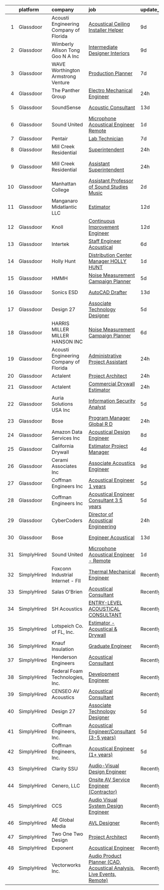 

|    | platform    | company                                | job                                                                                                                                                                                                                                                                                                                                                                                                                                                                                                                                                                                                                                                                                                                                                                                                                                                                                                                                                                                                                                                                                                                                                                                                                                                                                                                                                                                                                       | update_time   | location                |
|---:|:------------|:---------------------------------------|:--------------------------------------------------------------------------------------------------------------------------------------------------------------------------------------------------------------------------------------------------------------------------------------------------------------------------------------------------------------------------------------------------------------------------------------------------------------------------------------------------------------------------------------------------------------------------------------------------------------------------------------------------------------------------------------------------------------------------------------------------------------------------------------------------------------------------------------------------------------------------------------------------------------------------------------------------------------------------------------------------------------------------------------------------------------------------------------------------------------------------------------------------------------------------------------------------------------------------------------------------------------------------------------------------------------------------------------------------------------------------------------------------------------------------|:--------------|:------------------------|
|  1 | Glassdoor   | Acousti Engineering Company of Florida | [Acoustical Ceiling Installer Helper](https://www.glassdoor.com/partner/jobListing.htm?pos=115&ao=1136043&s=58&guid=0000018267a9b81da06c9fab93896975&src=GD_JOB_AD&t=SR&vt=w&ea=1&cs=1_eb366d9a&cb=1659596552557&jobListingId=1008028539575&jrtk=3-0-1g9jqje20kltd801-1g9jqje2ik25u800-76f073ef742d5a2c-)                                                                                                                                                                                                                                                                                                                                                                                                                                                                                                                                                                                                                                                                                                                                                                                                                                                                                                                                                                                                                                                                                                                 | 9d            | Tallahassee, FL         |
|  2 | Glassdoor   | Wimberly Allison Tong   Goo N A   Inc  | [Intermediate Designer   Interiors](https://www.glassdoor.com/partner/jobListing.htm?pos=124&ao=1136043&s=58&guid=0000018267a9b81da06c9fab93896975&src=GD_JOB_AD&t=SR&vt=w&cs=1_e9d72540&cb=1659596552561&jobListingId=1008029035298&jrtk=3-0-1g9jqje20kltd801-1g9jqje2ik25u800-62451e809ad1029f-)                                                                                                                                                                                                                                                                                                                                                                                                                                                                                                                                                                                                                                                                                                                                                                                                                                                                                                                                                                                                                                                                                                                        | 9d            | New York, NY            |
|  3 | Glassdoor   | WAVE   Worthington Armstrong Venture   | [Production Planner](https://www.glassdoor.com/partner/jobListing.htm?pos=104&ao=1110586&s=58&guid=0000018267a9b81da06c9fab93896975&src=GD_JOB_AD&t=SR&vt=w&ea=1&cs=1_cfefab9a&cb=1659596552556&jobListingId=1008033329938&cpc=1FDE87803EF93CD3&jrtk=3-0-1g9jqje20kltd801-1g9jqje2ik25u800-c999e79d688c95d6--6NYlbfkN0BTulKQ62FfEOJT-xD4mupRMsoKNTN8aR1sqftDsJ-ZPg-SAU92t4fAAevrrRtJXFKJIYVnWSeVWf_REL2gftOtljyihgygqbsTDjreu_XwtAGoxz5zLgbkqOR6_3RQwv-hh33dHxqxwZpGo29tOGzKMn2nfySPLOBHWVADz5K4mDHSCILHP9KJfSHKZvZb3Yp7XYMxouPLG7a09rqyyntbatyh_pgRcltSjgCR31A4CcROVVfGslbax0-UC3yCFw_hipRS3InD7PUJvkP8_nIAJQYvZPn-20a_HSiwl0SmVH1Kri4DOe7c2xMBmCCwm9m4jWmTE3U1H_swGQXUrKBSBOmXsrk4NXnG-YXE1c_j7erOHgZ24Fw1KBUbBuxCJvJ22YlM6DUfRIyQSyGbK31Y2A5yHKqKP_464VMX_WAJa2_hkQ0JMud3LUCpvUEUE4lZONVdRvfNhnaTxynpYNSU-avLJC0QZ2T1hcEP5m48azRGMFDRLm0sI20JLXpV5og%3D)                                                                                                                                                                                                                                                                                                                                                                                                                                                                                                                                                               | 7d            | Alpharetta, GA          |
|  4 | Glassdoor   | The Panther Group                      | [Electro Mechanical Engineer](https://www.glassdoor.com/partner/jobListing.htm?pos=106&ao=1110586&s=58&guid=0000018267a9b81da06c9fab93896975&src=GD_JOB_AD&t=SR&vt=w&ea=1&cs=1_c6e31c7d&cb=1659596552557&jobListingId=1008050059048&cpc=1CBFC3E34E2A31FF&jrtk=3-0-1g9jqje20kltd801-1g9jqje2ik25u800-9bce4c443ee2930e--6NYlbfkN0CNPMheye81CzYnvunZY7yovNfSZKsgaMjzK-BTgXufI2fDZqb14OtID8EITmQy8dP78hRLJsh6iTajQqbvgwvBxltJ_9vqBoxt12fV9NNkJJ5TTAZhNVf6N1ZjLvXmUm0ZpLI7GSPFe2upSBoDuOcAykBCwlsAOt8C4PLhmJCcx70hWAcwIc5Ouq7mk0X4SUXnUu42CBzZBKUCT9SMgmcsXGL7p9oBQFbFUwUE89ReSlGVZE78ylh0jEZe3B8isWYNENZSi1P3NXmLrQS3S-_mkPY9kbOFKll6qzzTI9lwCqnmIQtE_ShbZOHOkckBTDpfULkxWiKy9cYnkdM3O_QIVElatSGysM-cVGrz3FvlmQczi6AONtHfwWi4NJIM4M5zSDjizI2vHP--A3-O0DAH95EksiUwIT4oaN3GdXBBKOpSPP6-gVwJ9O57RZTLMoxRhpi-Rd8qt8nWSp-wsXN3LpKZFblotdzsFkS5PT_C4ImRIt5m5warlVionF6Pw6k0PnnjAnMrlpHYh6STupCB)                                                                                                                                                                                                                                                                                                                                                                                                                                                                                                                                    | 24h           | Westford, MA            |
|  5 | Glassdoor   | SoundSense                             | [Acoustic Consultant](https://www.glassdoor.com/partner/jobListing.htm?pos=122&ao=1136043&s=58&guid=0000018267a9b81da06c9fab93896975&src=GD_JOB_AD&t=SR&vt=w&cs=1_6f802250&cb=1659596552561&jobListingId=1008021485671&jrtk=3-0-1g9jqje20kltd801-1g9jqje2ik25u800-dcecbf6f1e953eaf-)                                                                                                                                                                                                                                                                                                                                                                                                                                                                                                                                                                                                                                                                                                                                                                                                                                                                                                                                                                                                                                                                                                                                      | 13d           | New York, NY            |
|  6 | Glassdoor   | Sound United                           | [Microphone Acoustical Engineer   Remote](https://www.glassdoor.com/partner/jobListing.htm?pos=109&ao=1136043&s=58&guid=0000018267a9b81da06c9fab93896975&src=GD_JOB_AD&t=SR&vt=w&ea=1&cs=1_2d005fe1&cb=1659596552557&jobListingId=1008047760769&jrtk=3-0-1g9jqje20kltd801-1g9jqje2ik25u800-eedfae7f422cd786-)                                                                                                                                                                                                                                                                                                                                                                                                                                                                                                                                                                                                                                                                                                                                                                                                                                                                                                                                                                                                                                                                                                             | 1d            | Carlsbad, CA            |
|  7 | Glassdoor   | Pentair                                | [Lab Technician](https://www.glassdoor.com/partner/jobListing.htm?pos=102&ao=1110586&s=58&guid=0000018267a9b81da06c9fab93896975&src=GD_JOB_AD&t=SR&vt=w&ea=1&cs=1_56ed4d2b&cb=1659596552556&jobListingId=1008033061600&cpc=F793441F64F6F721&jrtk=3-0-1g9jqje20kltd801-1g9jqje2ik25u800-d847532aa3814301--6NYlbfkN0ArCD_RdrKpwdIL6cUcEsoiLNKhbTi0V3G9FrUpA1yUqRVbaITwEMEOPdXrJSDk3lQyKLLrCIQqVwDu0ake6JCZpfokyusxSLuS7D9rryeol33tBpumF6UBqLqqS-tU1tQxAVkdMD2tNC1kwhs04S_CLxdi0GmEWd7bJ_YBnPAmXuPmVcTtE88-y7p0LtpNAcB1FUe4nM69VUBgRTkXLcK2J2h1aMdDtldQ3qI-8WI45RDQlYFGisuUCWAeaRmUNWfUNHt82HDd9GS21-sAdVzyzMc6qfBGm2CP9HEnIuGxXTit1xLLHIgBsYtemG7ec0dpi7lHQmXDz82DSgP2BN52509DwnToV8SV6xkXBJSylSg6gCRy-RD7_eGXZsb2tIdBhCr6imnAueoPep4QzC5igY7q5mRrne9DsHIfjdpQYLN0t41JNuc58Sx3d_K4RYLBXyYuUTsNILHFEEywMNdCTn_lLnw-GEJkeRAftMYTiHtVhRSS_su8h2ymkC2-fo0OGKAsiaODLw%3D%3D)                                                                                                                                                                                                                                                                                                                                                                                                                                                                                                                                                     | 7d            | Delavan, WI             |
|  8 | Glassdoor   | Mill Creek Residential                 | [Superintendent](https://www.glassdoor.com/partner/jobListing.htm?pos=117&ao=1136043&s=58&guid=0000018267a9b81da06c9fab93896975&src=GD_JOB_AD&t=SR&vt=w&cs=1_c58945b8&cb=1659596552560&jobListingId=1008050399918&jrtk=3-0-1g9jqje20kltd801-1g9jqje2ik25u800-48f4c794efb083dc-)                                                                                                                                                                                                                                                                                                                                                                                                                                                                                                                                                                                                                                                                                                                                                                                                                                                                                                                                                                                                                                                                                                                                           | 24h           | Tampa, FL               |
|  9 | Glassdoor   | Mill Creek Residential                 | [Assistant Superintendent](https://www.glassdoor.com/partner/jobListing.htm?pos=116&ao=1136043&s=58&guid=0000018267a9b81da06c9fab93896975&src=GD_JOB_AD&t=SR&vt=w&cs=1_f699c43e&cb=1659596552558&jobListingId=1008050400046&jrtk=3-0-1g9jqje20kltd801-1g9jqje2ik25u800-c3db194cd1720982-)                                                                                                                                                                                                                                                                                                                                                                                                                                                                                                                                                                                                                                                                                                                                                                                                                                                                                                                                                                                                                                                                                                                                 | 24h           | Saint Petersburg, FL    |
| 10 | Glassdoor   | Manhattan College                      | [Assistant Professor of Sound Studies Music](https://www.glassdoor.com/partner/jobListing.htm?pos=128&ao=1136043&s=58&guid=0000018267a9b81da06c9fab93896975&src=GD_JOB_AD&t=SR&vt=w&cs=1_46325ded&cb=1659596552561&jobListingId=1008046061188&jrtk=3-0-1g9jqje20kltd801-1g9jqje2ik25u800-2666f9c293f0e4a9-)                                                                                                                                                                                                                                                                                                                                                                                                                                                                                                                                                                                                                                                                                                                                                                                                                                                                                                                                                                                                                                                                                                               | 2d            | Riverdale, NY           |
| 11 | Glassdoor   | Manganaro Midatlantic  LLC             | [Estimator](https://www.glassdoor.com/partner/jobListing.htm?pos=103&ao=1110586&s=58&guid=0000018267a9b81da06c9fab93896975&src=GD_JOB_AD&t=SR&vt=w&ea=1&cs=1_73973412&cb=1659596552556&jobListingId=1008023243584&cpc=01657B10174A43CF&jrtk=3-0-1g9jqje20kltd801-1g9jqje2ik25u800-a272c473645519af--6NYlbfkN0CSBNOnuxzeKKpLLk6KnyES8NvdEH3lV6drVITrW4BR0tkduY4ry7gXPqdiuQCM6EyD325cyxiJfSovCmU5QY0oF6M3i1Y8TTPZWvV-rVqMC9LnR9-Yo12zIhU8TaB9YMIaKak9K2pNmuU8WSXuhb09qm44QuUkuTZil4jvDXAA-b2wE6HAA5B2k1SsueRTIkPl4dhGvUmaKYGyyeOt64pIgiBfIuIdRA0_1EQrBHy1LdU-NLxup7orJoy7zuzmF3eOs-Sdvac_zTDTLyBNTrfL0uquzda_koll50_Per_475bzb8RWZ4btnbz3OTElPKn_EahdkCySi73hvPY6Vbjqevo8y_YqPQZynpEcg9E_95d-i0_ETbxHASg7lfzjwO3lhZyRRpwnfFNGWSGUTcyqQaQhHr8_pgkA30Ld01wrjQ4W_3OUglmJRpO58UltSFe-M5yfJ34NpoueUnEzLvjRnzgEheAz2Uv_EZV2gDOJW6yR-sGdWQG_)                                                                                                                                                                                                                                                                                                                                                                                                                                                                                                                                                                                      | 12d           | Richmond, VA            |
| 12 | Glassdoor   | Knoll                                  | [Continuous Improvement Engineer](https://www.glassdoor.com/partner/jobListing.htm?pos=126&ao=1136043&s=58&guid=0000018267a9b81da06c9fab93896975&src=GD_JOB_AD&t=SR&vt=w&ea=1&cs=1_f94cfb7f&cb=1659596552561&jobListingId=1008024033983&jrtk=3-0-1g9jqje20kltd801-1g9jqje2ik25u800-7fa7b3b5d29053da-)                                                                                                                                                                                                                                                                                                                                                                                                                                                                                                                                                                                                                                                                                                                                                                                                                                                                                                                                                                                                                                                                                                                     | 12d           | East Greenville, PA     |
| 13 | Glassdoor   | Intertek                               | [Staff Engineer   Acoustical](https://www.glassdoor.com/partner/jobListing.htm?pos=123&ao=1136043&s=58&guid=0000018267a9b81da06c9fab93896975&src=GD_JOB_AD&t=SR&vt=w&cs=1_cbff21e4&cb=1659596552561&jobListingId=1008035773253&jrtk=3-0-1g9jqje20kltd801-1g9jqje2ik25u800-f7e00582da3f092d-)                                                                                                                                                                                                                                                                                                                                                                                                                                                                                                                                                                                                                                                                                                                                                                                                                                                                                                                                                                                                                                                                                                                              | 6d            | Cortland, NY            |
| 14 | Glassdoor   | Holly Hunt                             | [Distribution Center Manager   HOLLY HUNT](https://www.glassdoor.com/partner/jobListing.htm?pos=130&ao=1136043&s=58&guid=0000018267a9b81da06c9fab93896975&src=GD_JOB_AD&t=SR&vt=w&ea=1&cs=1_36dce539&cb=1659596552562&jobListingId=1008048964337&jrtk=3-0-1g9jqje20kltd801-1g9jqje2ik25u800-145b8ddee75041c4-)                                                                                                                                                                                                                                                                                                                                                                                                                                                                                                                                                                                                                                                                                                                                                                                                                                                                                                                                                                                                                                                                                                            | 1d            | McCook, IL              |
| 15 | Glassdoor   | HMMH                                   | [Noise Measurement Campaign Planner](https://www.glassdoor.com/partner/jobListing.htm?pos=119&ao=1136043&s=58&guid=0000018267a9b81da06c9fab93896975&src=GD_JOB_AD&t=SR&vt=w&ea=1&cs=1_448c7068&cb=1659596552560&jobListingId=1008037699917&jrtk=3-0-1g9jqje20kltd801-1g9jqje2ik25u800-1168839ea92bc7ec-)                                                                                                                                                                                                                                                                                                                                                                                                                                                                                                                                                                                                                                                                                                                                                                                                                                                                                                                                                                                                                                                                                                                  | 5d            | Remote                  |
| 16 | Glassdoor   | Sonics ESD                             | [AutoCAD Drafter](https://www.glassdoor.com/partner/jobListing.htm?pos=112&ao=1136043&s=58&guid=0000018267a9b81da06c9fab93896975&src=GD_JOB_AD&t=SR&vt=w&ea=1&cs=1_8465a265&cb=1659596552557&jobListingId=1008020744654&jrtk=3-0-1g9jqje20kltd801-1g9jqje2ik25u800-d2f34a447545804c-)                                                                                                                                                                                                                                                                                                                                                                                                                                                                                                                                                                                                                                                                                                                                                                                                                                                                                                                                                                                                                                                                                                                                     | 13d           | Monterey, CA            |
| 17 | Glassdoor   | Design 27                              | [Associate Technology Designer](https://www.glassdoor.com/partner/jobListing.htm?pos=101&ao=1110586&s=58&guid=0000018267a9b81da06c9fab93896975&src=GD_JOB_AD&t=SR&vt=w&ea=1&cs=1_88e8f494&cb=1659596552556&jobListingId=1008038352497&cpc=96F8E6828E6A41D1&jrtk=3-0-1g9jqje20kltd801-1g9jqje2ik25u800-73294a78ebfdd63b--6NYlbfkN0AZdIuP4NPWig_aPKyAkjMTZqaOmelRvYdJiZXCUPZp4xYVVxxVVKO9OsnmzKXZkXty8jQnqItF-2w7S3agRcuQwTz3jAawJm3KJAwXR9Sfo7t7bPVfi154e4hByh0L9ThSAIpPHvyjbBuf02Fd78aZwpWsb4FaZqppnsDMEK15BY9AvkLtiU3YRuCfVM-ss6VK8w5weSHX_9MpMWkjRKQO2FnO91fOcqBgu4Ju-7JitWe2biW5e_zv5uRYx9VJh8ug05Wr5-l_kSl01e6EG3ZtcrE65g9V7ZHaB3UutdbzxrSbnWLdhKCoOFea47QVLl8CcRCyOtIGG0FcaOE02_bvUjgHuVrgP5Ws1Fsem-r09wCGGiPVNZTxQge50MyEKWQDJ8hsFOyAehASQFzg8-ZQyeIO7nsMCOyUsNAyllok4yG5gBMvJeIm2Y1gwcRDgCqJBuFiTwUvbKR7yK0l1uDDf2iERju0Bv7VQBq0OBiNkp6pJfaoD4PP3ZCIbc3nO4xeavdWZhr55bF3jPHF6QZs)                                                                                                                                                                                                                                                                                                                                                                                                                                                                                                                                  | 5d            | Indianapolis, IN        |
| 18 | Glassdoor   | HARRIS MILLER MILLER   HANSON INC      | [Noise Measurement Campaign Planner](https://www.glassdoor.com/partner/jobListing.htm?pos=125&ao=1136043&s=58&guid=0000018267a9b81da06c9fab93896975&src=GD_JOB_AD&t=SR&vt=w&ea=1&cs=1_9ecbe41c&cb=1659596552561&jobListingId=1008035733460&jrtk=3-0-1g9jqje20kltd801-1g9jqje2ik25u800-7bc546116fbc144c-)                                                                                                                                                                                                                                                                                                                                                                                                                                                                                                                                                                                                                                                                                                                                                                                                                                                                                                                                                                                                                                                                                                                  | 6d            | Remote                  |
| 19 | Glassdoor   | Acousti Engineering Company of Florida | [Administrative Project Assistant](https://www.glassdoor.com/partner/jobListing.htm?pos=129&ao=1136043&s=58&guid=0000018267a9b81da06c9fab93896975&src=GD_JOB_AD&t=SR&vt=w&ea=1&cs=1_0c8782e8&cb=1659596552562&jobListingId=1008051311115&jrtk=3-0-1g9jqje20kltd801-1g9jqje2ik25u800-34df9f0c0ab8088e-)                                                                                                                                                                                                                                                                                                                                                                                                                                                                                                                                                                                                                                                                                                                                                                                                                                                                                                                                                                                                                                                                                                                    | 24h           | Miami, FL               |
| 20 | Glassdoor   | Actalent                               | [Project Architect](https://www.glassdoor.com/partner/jobListing.htm?pos=107&ao=1110586&s=58&guid=0000018267a9b81da06c9fab93896975&src=GD_JOB_AD&t=SR&vt=w&ea=1&cs=1_08ca96e3&cb=1659596552557&jobListingId=1008051424375&cpc=FA84DF7EA1EC2398&jrtk=3-0-1g9jqje20kltd801-1g9jqje2ik25u800-ccd1a9ad87b9b174--6NYlbfkN0ChYVx_I3yfZ_JDY3EFoivtqvi_stwnZ_kRt8Dowt_l_d1ydueao4NE-oUleRJ4yhgr53SPnLiGELmPvjSus9SiDAt1KbgtCiN3VzweHlk22B-BajXd3O6qefiZBLt0jqbyiTalX-b2zuyc4_DzWN_dI5Nhnn-TNYpugiSfDd-zazb-aO5zgRNYPQCQN4W-90hNgj3mfuABLBjGiHyvuHUipcQSS2DrEwCgHRaYd1WMYpcG3ShCDysaaCrwy7pzyj44vadmjF6IOJ4eGQAeRRU-wJtOmkFAMeznQ7CaJJYm5H9OfEMELKampXB4-xcBViNUrBn1lcd1BlNGbUhj22hwmlmLSjEQghcEn4OH6_-aczqZt-m1_oRpIdBj2CaHMCGx3DHBfXci1TT_IItMBuJ5J9H9fBjUTDS8YaQqoNnndLTIIQPxNYJIrC9Gokcrg16Dz5UrhXwY4kR5Uo9sN0rE9VqAKjSCG9wKJJ2wOcn1tR1_ezf-aHY-_x8F7LgxVZrA4aXuKMi_bTb5t3UtFQKptY6qxS6AxF3zf7MKbxcD-mKIO_y41B-rliiFfK5lHcZETdoh69Ua05EsWPtJ81YV1J5NF9Fcq6Ft_5wA1AU0t56QNyGkwUB73H8GWsQ2QDIjoMbH1b4vWq97tc2DYNWfq2QoCF1zCclOqiH3GGiPeprcKgEl0VA9d0bUkLBVhbFLqtgbzx2wr1IUHY-fEznoQuk57z2iHaTbdF9ZBgVAjKAaQ_xrtVc5oG07T_6uDxCSIlv2an0GiF0okMFCGOjyt715ry0fCGd2IE0CIoi21GRu50d_jv3k2AZ8JSeHhC0IJkHnvTDd0P3Znmy6B6LuZTQVTzVVaKFUWUWh9zzehF9qHUrEoxOKZuseB3k1IDZV52eQP0ccPg3F17xBRTmSAWa7FSfJKlGW6DReYRkf54D0Ek3B7bG5wi0bzoYplmQPsLWcaxJLffveUfwy2lvxCVmytES4LMv6IZdXXHq82A%3D%3D)                                                  | 24h           | Dallas, TX              |
| 21 | Glassdoor   | Actalent                               | [Commercial Drywall Estimator](https://www.glassdoor.com/partner/jobListing.htm?pos=108&ao=1110586&s=58&guid=0000018267a9b81da06c9fab93896975&src=GD_JOB_AD&t=SR&vt=w&ea=1&cs=1_849b4c7c&cb=1659596552557&jobListingId=1008051424035&cpc=AC285F3A3ECA6BB0&jrtk=3-0-1g9jqje20kltd801-1g9jqje2ik25u800-c8f4554132cb81d0--6NYlbfkN0ChYVx_I3yfZ_JDY3EFoivtqvi_stwnZ_kRt8Dowt_l_d1ydueao4NE-oUleRJ4yhgr53SPnLiGEK8f8OLMlO7dS9jUQqunhAh_V4a9O9BHe7nduiz60nr_KloVrdt8sc1ftLUG0LucSwysCiq5vutQwSjqHFNFNFSmpgBwl1v-DbnUYQ0W975MBRd9cdtiirq6uTKD6zNoLRbf8MT-W9iC45RuguTDtXU3C4YmAvZrU0cLJCZukyCp7MkpUe1BRxPl5ZMRnNPwMYwi9JTX7TKkzqzJE052YAAWTLYfeKMW5MeOY_Qy0ZwRWC599aEG6hDkjj_YFk3rYbrwQeRHvQSyvs_DltqAcvOUlVTWMGiR28A2YOOgF35AdEXOhSl4lTil5yR2HNLnMrol5bC_gRATVWYg1WW5IB5l9aGt2x3WVZimianVUoc5KkjabZ9iRdx5HX98vECH9LubxmnwD8PwtKK4kkrYRyqb1CU2nJnI6ZXjInkO_tqWGx7byZn3jRUCXfojd_q08-bzK37opEJ_bXZx2iyG4m8ofb-5yb3zUEtqwZTN2CWZdbfhyIlRE7xxgEk-05AJqoqfJTmYNOA4bDpukkI-y6DqP1smJ5Ji7QQoCUi9jPqFYSmVM6Z9UFLWyh2kXzTHjnAja_6wwQoJge_QDQP95G5BggdOM29ESN8uOqSNDE7JgKoiDYfxEroPoKcJKpRN5nqQWeYcM8hYHrHvk6VhG4H9waETL4iocIemVn4l26mUVi8upHzrM-Sa5RH9yNxyuq2egnrQ-vSfxGvHsgoAfBsU-wwYOFVf6BfkqWY4XfT2-xHzBNaf6YwJOu67xWegNZd0tJUWgoU1vPIyhU_CXCpUfE2xRaFB3NJIJMFgGMfekq23VzLquMVzuj7RxoN7nNkZpd4qXxjxrz2vP__HuWojkl3krUwc3vC7aj_keHfjL9H5V0vg_6umcpOI7geiGDIfvOQhmjek_HQpd5SXhB0%3D)                                                     | 24h           | Colorado Springs, CO    |
| 22 | Glassdoor   | Auria Solutions USA  Inc               | [Information Security Analyst](https://www.glassdoor.com/partner/jobListing.htm?pos=113&ao=1136043&s=58&guid=0000018267a9b81da06c9fab93896975&src=GD_JOB_AD&t=SR&vt=w&ea=1&cs=1_ee09f688&cb=1659596552557&jobListingId=1008038353277&jrtk=3-0-1g9jqje20kltd801-1g9jqje2ik25u800-130add17ac7ba850-)                                                                                                                                                                                                                                                                                                                                                                                                                                                                                                                                                                                                                                                                                                                                                                                                                                                                                                                                                                                                                                                                                                                        | 5d            | Southfield, MI          |
| 23 | Glassdoor   | Bose                                   | [Program Manager   Global R D](https://www.glassdoor.com/partner/jobListing.htm?pos=120&ao=1136043&s=58&guid=0000018267a9b81da06c9fab93896975&src=GD_JOB_AD&t=SR&vt=w&cs=1_52e6cbbe&cb=1659596552561&jobListingId=1008049920155&jrtk=3-0-1g9jqje20kltd801-1g9jqje2ik25u800-86659f635a4c9a1e-)                                                                                                                                                                                                                                                                                                                                                                                                                                                                                                                                                                                                                                                                                                                                                                                                                                                                                                                                                                                                                                                                                                                             | 24h           | Framingham, MA          |
| 24 | Glassdoor   | Amazon Data Services  Inc              | [Acoustical Design Engineer](https://www.glassdoor.com/partner/jobListing.htm?pos=121&ao=1136043&s=58&guid=0000018267a9b81da06c9fab93896975&src=GD_JOB_AD&t=SR&vt=w&cs=1_def79c21&cb=1659596552561&jobListingId=1008031246602&jrtk=3-0-1g9jqje20kltd801-1g9jqje2ik25u800-bfcba6d97c845406-)                                                                                                                                                                                                                                                                                                                                                                                                                                                                                                                                                                                                                                                                                                                                                                                                                                                                                                                                                                                                                                                                                                                               | 8d            | Herndon, VA             |
| 25 | Glassdoor   | California Drywall                     | [Estimator Project Manager](https://www.glassdoor.com/partner/jobListing.htm?pos=127&ao=1136043&s=58&guid=0000018267a9b81da06c9fab93896975&src=GD_JOB_AD&t=SR&vt=w&ea=1&cs=1_b394c724&cb=1659596552561&jobListingId=1008039304022&jrtk=3-0-1g9jqje20kltd801-1g9jqje2ik25u800-d5d8b2d4eca75a68-)                                                                                                                                                                                                                                                                                                                                                                                                                                                                                                                                                                                                                                                                                                                                                                                                                                                                                                                                                                                                                                                                                                                           | 4d            | Atwater, CA             |
| 26 | Glassdoor   | Cerami   Associates Inc                | [Associate  Acoustics Engineer](https://www.glassdoor.com/partner/jobListing.htm?pos=118&ao=1136043&s=58&guid=0000018267a9b81da06c9fab93896975&src=GD_JOB_AD&t=SR&vt=w&ea=1&cs=1_dbe101c5&cb=1659596552560&jobListingId=1008028975106&jrtk=3-0-1g9jqje20kltd801-1g9jqje2ik25u800-e4f4b677e7dd5780-)                                                                                                                                                                                                                                                                                                                                                                                                                                                                                                                                                                                                                                                                                                                                                                                                                                                                                                                                                                                                                                                                                                                       | 9d            | New York, NY            |
| 27 | Glassdoor   | Coffman Engineers  Inc                 | [Acoustical Engineer  1  years ](https://www.glassdoor.com/partner/jobListing.htm?pos=110&ao=1136043&s=58&guid=0000018267a9b81da06c9fab93896975&src=GD_JOB_AD&t=SR&vt=w&ea=1&cs=1_c2491bff&cb=1659596552557&jobListingId=1008039070827&jrtk=3-0-1g9jqje20kltd801-1g9jqje2ik25u800-c1e1be890a04a532-)                                                                                                                                                                                                                                                                                                                                                                                                                                                                                                                                                                                                                                                                                                                                                                                                                                                                                                                                                                                                                                                                                                                      | 5d            | San Diego, CA           |
| 28 | Glassdoor   | Coffman Engineers  Inc                 | [Acoustical Engineer Consultant  3 5 years ](https://www.glassdoor.com/partner/jobListing.htm?pos=114&ao=1136043&s=58&guid=0000018267a9b81da06c9fab93896975&src=GD_JOB_AD&t=SR&vt=w&ea=1&cs=1_b9a6e311&cb=1659596552557&jobListingId=1008039070613&jrtk=3-0-1g9jqje20kltd801-1g9jqje2ik25u800-5edd9577f27ed1d7-)                                                                                                                                                                                                                                                                                                                                                                                                                                                                                                                                                                                                                                                                                                                                                                                                                                                                                                                                                                                                                                                                                                          | 5d            | The Woodlands, TX       |
| 29 | Glassdoor   | CyberCoders                            | [Director of Acoustical Engineering](https://www.glassdoor.com/partner/jobListing.htm?pos=105&ao=1110586&s=58&guid=0000018267a9b81da06c9fab93896975&src=GD_JOB_AD&t=SR&vt=w&ea=1&cs=1_e4295dbb&cb=1659596552557&jobListingId=1008050648902&cpc=A65DF3A704A48F9B&jrtk=3-0-1g9jqje20kltd801-1g9jqje2ik25u800-c14764309016c6a2--6NYlbfkN0CpFJQzrgRR8WqXWK1qKKEqALWJw739KlKqr2H-MSI4eoBlI4EFrmor2FYZMP3muM0Ai8CXh9BA6J3CBMA4R8qdmWIsSKecL5ca1lD8CI_tz0VvCncZ2iHFPEVjNe_e5eAlHx8DkSrDVqRR5ASczRNgV2CNEF7uVRJGi8Vg3FUdJdDUOkcXNMVtXm8pWxNuRK38Ic27TvnW5-IgbFQVitmIblNoPWOItLj8haX3m7M3LF0Fe_UGN3YcJQ_DWGrq4o2yU22yjtrxQCpQtJ9TjIgsJ_lCBDoUvBTFZ_fZbF3GPICK-KNWuZ7-2Je_s1G_tHguKpIwuKTISFZx43lSFRmapQtbpmT7mJuKKWlkTVVJnXld7oVc7nO44QdMXRt2EpVyMJmVtnNkGYsX4R_FS6LyrH77QxmkLrM7f6SW2cm5cZIx5J4So0biVis6aKq5jlYMVlqKV97PCfpimph3iSxDZR_hdnzC6VqKqRxzjCfG7GzoJMDyMj5TPGAbtnWhP0YQSvY74Nrp-oJ-X9Ycs41chz2bTFCftFZP_gN9CmO3hfYrd9scV-5o3zjRkIkiynTdxq3fKRGEWFG-xluSJIxfUmqCuEPkB9tYxOZOaaoxbhBz7swv9bPlNf3v6BwLhguBd2rXEQPjEvBPs6LX7flkBwIVBJP7gsQMYgAZEWgpMX0bm1w5MBdNdrcOHbdJd9JyWe5wR6uqK28IPAyEqpE2Wu156FgXukrjCHzHCCXA_abUqWS0cEdShFz9yDYr8YeOTOuxk7-n0-WKfCi6LgAu4Fsno7Ka8-T4YlKJy8sXUDQrz8i_4Zy1uGZ26ppJu59aFyos7anR-QfX9FM2S71HJsayu7Z-pk9XLZlxOeCpYUpM718WxhKIgeAzDmUBp58zVvFoa7rbMTN-bk7yXBcx3g1SJuyd1zzJIr22WwQsJzo-iFIFQKt-m7T1tD_KllpJttKMUxnPQRKeOu0T3FJafzVmjcoklWPCOqV_DVkPObxekDD_AHgYW_OhgsRfiQr2Zof0cLy1vw%3D%3D) | 24h           | Detroit, MI             |
| 30 | Glassdoor   | Bose                                   | [Engineer  Acoustical](https://www.glassdoor.com/partner/jobListing.htm?pos=111&ao=1136043&s=58&guid=0000018267a9b81da06c9fab93896975&src=GD_JOB_AD&t=SR&vt=w&cs=1_60077ae6&cb=1659596552557&jobListingId=1008021268156&jrtk=3-0-1g9jqje20kltd801-1g9jqje2ik25u800-727324029b54fd6b-)                                                                                                                                                                                                                                                                                                                                                                                                                                                                                                                                                                                                                                                                                                                                                                                                                                                                                                                                                                                                                                                                                                                                     | 13d           | Framingham, MA          |
| 31 | SimplyHired | Sound United                           | [Microphone Acoustical Engineer - Remote](https://www.simplyhired.com/job/2ItWAY_VdLg5ei3DaV9vWWAO0PfkRsT_fNL4AxAa2WOQl_XkW2Hw_w?q=acoustical+engineering)                                                                                                                                                                                                                                                                                                                                                                                                                                                                                                                                                                                                                                                                                                                                                                                                                                                                                                                                                                                                                                                                                                                                                                                                                                                                | 1d            | Carlsbad, CA            |
| 32 | SimplyHired | Foxconn Industrial Internet - FII      | [Thermal Mechanical Engineer](https://www.simplyhired.com/job/MYiXV5pAVaQAyV_hm09vDrSd90XMcCsrobZB0cPIQEn_gkUWtrOSVQ?q=acoustical+engineering)                                                                                                                                                                                                                                                                                                                                                                                                                                                                                                                                                                                                                                                                                                                                                                                                                                                                                                                                                                                                                                                                                                                                                                                                                                                                            | Recently      | Houston, TX             |
| 33 | SimplyHired | Salas O'Brien                          | [Acoustical Consultant](https://www.simplyhired.com/job/eSu5HuVjm_ZoEj7VJuMeHSXYwe7JCeGTPlvePNCrgmyeI5-Naaa6MQ?q=acoustical+engineering)                                                                                                                                                                                                                                                                                                                                                                                                                                                                                                                                                                                                                                                                                                                                                                                                                                                                                                                                                                                                                                                                                                                                                                                                                                                                                  | Recently      | United States           |
| 34 | SimplyHired | SH Acoustics                           | [ENTRY-LEVEL ACOUSTICAL CONSULTANT](https://www.simplyhired.com/job/66OLpf9flm8y90TZ8VZNJA87bhrU_jlUBDU40TZq3H5URx5ogv_KYQ?q=acoustical+engineering)                                                                                                                                                                                                                                                                                                                                                                                                                                                                                                                                                                                                                                                                                                                                                                                                                                                                                                                                                                                                                                                                                                                                                                                                                                                                      | Recently      | Milford, CT             |
| 35 | SimplyHired | Lotspeich Co. of FL, Inc.              | [Estimator - Acoustical & Drywall](https://www.simplyhired.com/job/xGGVaTTelByRUZNDcdARG-Wf0QgBsWV6Gf74SlmZx1odPHILFMUk6A?q=acoustical+engineering)                                                                                                                                                                                                                                                                                                                                                                                                                                                                                                                                                                                                                                                                                                                                                                                                                                                                                                                                                                                                                                                                                                                                                                                                                                                                       | Recently      | West Palm Beach, FL     |
| 36 | SimplyHired | Knauf Insulation                       | [Graduate Engineer](https://www.simplyhired.com/job/CvcQy5kachyOSK_nQzvhqjFsZpmJTpGc173pAA2APu0kcn24lDmFdA?q=acoustical+engineering)                                                                                                                                                                                                                                                                                                                                                                                                                                                                                                                                                                                                                                                                                                                                                                                                                                                                                                                                                                                                                                                                                                                                                                                                                                                                                      | Recently      | Shasta Lake, CA         |
| 37 | SimplyHired | Henderson Engineers                    | [Acoustical Consultant](https://www.simplyhired.com/job/eUozg0COUTagAe9IZamS1zUaMXCsMz97T7hC9QAJ6Yf6SNVhzyiIkg?q=acoustical+engineering)                                                                                                                                                                                                                                                                                                                                                                                                                                                                                                                                                                                                                                                                                                                                                                                                                                                                                                                                                                                                                                                                                                                                                                                                                                                                                  | Recently      | United States           |
| 38 | SimplyHired | Federal Foam Technologies, Inc.        | [Development Engineer](https://www.simplyhired.com/job/OZRL5QxFyiVH1G9AWySM02YHcEKgtv3NlEZpMASq0VP6DsB2Xse8nA?q=acoustical+engineering)                                                                                                                                                                                                                                                                                                                                                                                                                                                                                                                                                                                                                                                                                                                                                                                                                                                                                                                                                                                                                                                                                                                                                                                                                                                                                   | Recently      | New Richmond, WI        |
| 39 | SimplyHired | CENSEO AV Acoustics                    | [Acoustical Consultant](https://www.simplyhired.com/job/1N_jxDb9MMTEuQND6QewnyvyF_iNxaelf4wLZgwGTUYap5oUMZbewg?q=acoustical+engineering)                                                                                                                                                                                                                                                                                                                                                                                                                                                                                                                                                                                                                                                                                                                                                                                                                                                                                                                                                                                                                                                                                                                                                                                                                                                                                  | Recently      | Hawaii                  |
| 40 | SimplyHired | Design 27                              | [Associate Technology Designer](https://www.simplyhired.com/job/qx-CmmKw5OfP8WIlAFyNGtKTZJDpnZnMFWTssT8u8n0tV84GHJWE0w?q=acoustical+engineering)                                                                                                                                                                                                                                                                                                                                                                                                                                                                                                                                                                                                                                                                                                                                                                                                                                                                                                                                                                                                                                                                                                                                                                                                                                                                          | 5d            | Indianapolis, IN        |
| 41 | SimplyHired | Coffman Engineers, Inc.                | [Acoustical Engineer/Consultant (3-5 years)](https://www.simplyhired.com/job/tWylChx6-Kkkx-pcoZXHTrg410Cuqq1AXpmnjmIdpJCYt7E55_oHZw?q=acoustical+engineering)                                                                                                                                                                                                                                                                                                                                                                                                                                                                                                                                                                                                                                                                                                                                                                                                                                                                                                                                                                                                                                                                                                                                                                                                                                                             | 5d            | Duluth, GA +2 locations |
| 42 | SimplyHired | Coffman Engineers, Inc.                | [Acoustical Engineer (1+ years)](https://www.simplyhired.com/job/L9RZPXqkSN6FuPvfeDBD-zYpTiSfJX9B-T-LQchFhjbZOlgPnzRpZw?q=acoustical+engineering)                                                                                                                                                                                                                                                                                                                                                                                                                                                                                                                                                                                                                                                                                                                                                                                                                                                                                                                                                                                                                                                                                                                                                                                                                                                                         | 5d            | San Diego, CA           |
| 43 | SimplyHired | Clarity SSU                            | [Audio-Visual Design Engineer](https://www.simplyhired.com/job/Vej4o5faIMrjJyFQe_hCPNjGlABIzzvmtL_ISXQw9ZCwE-0B3NgJ9Q?q=acoustical+engineering)                                                                                                                                                                                                                                                                                                                                                                                                                                                                                                                                                                                                                                                                                                                                                                                                                                                                                                                                                                                                                                                                                                                                                                                                                                                                           | Recently      | Remote                  |
| 44 | SimplyHired | Cenero, LLC                            | [Onsite AV Service Engineer (Contractor)](https://www.simplyhired.com/job/L0txaO-AVpfQvKzg26TFCH3ySWb9G2VjuQzQTZZ1uUADXwo0HACskw?q=acoustical+engineering)                                                                                                                                                                                                                                                                                                                                                                                                                                                                                                                                                                                                                                                                                                                                                                                                                                                                                                                                                                                                                                                                                                                                                                                                                                                                | Recently      | San Francisco, CA       |
| 45 | SimplyHired | CCS                                    | [Audio Visual System Design Engineer](https://www.simplyhired.com/job/ary5z9j2es4oPMAOjusLJHyf7K-36e4_CuOld61njGzpItTv9_0cKA?q=acoustical+engineering)                                                                                                                                                                                                                                                                                                                                                                                                                                                                                                                                                                                                                                                                                                                                                                                                                                                                                                                                                                                                                                                                                                                                                                                                                                                                    | Recently      | Denver, CO              |
| 46 | SimplyHired | AE Global Media                        | [AVL Designer](https://www.simplyhired.com/job/uXTiuZaUOUC3A-Cm9xz-zwkZX0-usz6k-wJkIJ5RQEmDdrYZ2FPq-A?q=acoustical+engineering)                                                                                                                                                                                                                                                                                                                                                                                                                                                                                                                                                                                                                                                                                                                                                                                                                                                                                                                                                                                                                                                                                                                                                                                                                                                                                           | Recently      | Charlotte, NC           |
| 47 | SimplyHired | Two One Two Design                     | [Project Architect](https://www.simplyhired.com/job/4thFo_rYa3eLIf0prraXtI3UvpiXm2cTnvzqhhJjY3v2wF1-aRuCXQ?q=acoustical+engineering)                                                                                                                                                                                                                                                                                                                                                                                                                                                                                                                                                                                                                                                                                                                                                                                                                                                                                                                                                                                                                                                                                                                                                                                                                                                                                      | Recently      | New York, NY            |
| 48 | SimplyHired | Exponent                               | [Acoustical Engineer](https://www.simplyhired.com/job/nMy82zE1F-azJoMBlwlsWpvjOaLhPcZvJxPU7KQIycRYMIdhZk4m3w?q=acoustical+engineering)                                                                                                                                                                                                                                                                                                                                                                                                                                                                                                                                                                                                                                                                                                                                                                                                                                                                                                                                                                                                                                                                                                                                                                                                                                                                                    | Recently      | Denver, CO              |
| 49 | SimplyHired | Vectorworks Inc.                       | [Audio Product Planner (CAD, Acoustical Analysis, Live Events, Remote)](https://www.simplyhired.com/job/E5uA4eEtjE3Tya_IrOpPKicSbSUt30SxoOGrwiAQ-0BqUuKs5xj0gw?q=acoustical+engineering)                                                                                                                                                                                                                                                                                                                                                                                                                                                                                                                                                                                                                                                                                                                                                                                                                                                                                                                                                                                                                                                                                                                                                                                                                                  | Recently      | United States           |